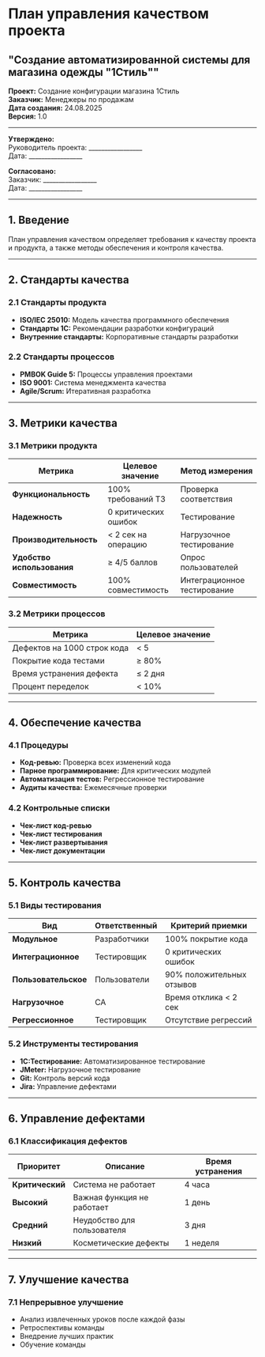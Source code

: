 # План управления качеством проекта
## "Создание автоматизированной системы для магазина одежды "1Стиль""

**Проект:** Создание конфигурации магазина 1Стиль  
**Заказчик:** Менеджеры по продажам \
**Дата создания:** 24.08.2025  
**Версия:** 1.0  

---

**Утверждено:**  
Руководитель проекта: _________________  
Дата: _________________  

**Согласовано:**  
Заказчик: _________________  
Дата: _________________

---

## 1. Введение

План управления качеством определяет требования к качеству проекта и продукта, а также методы обеспечения и контроля качества.

---

## 2. Стандарты качества

### 2.1 Стандарты продукта

- **ISO/IEC 25010:** Модель качества программного обеспечения
- **Стандарты 1С:** Рекомендации разработки конфигураций
- **Внутренние стандарты:** Корпоративные стандарты разработки

### 2.2 Стандарты процессов

- **PMBOK Guide 5:** Процессы управления проектами
- **ISO 9001:** Система менеджмента качества
- **Agile/Scrum:** Итеративная разработка

---

## 3. Метрики качества

### 3.1 Метрики продукта

<div class="table-wrapper">

| Метрика | Целевое значение | Метод измерения |
|---------|------------------|-----------------|
| **Функциональность** | 100% требований ТЗ | Проверка соответствия |
| **Надежность** | 0 критических ошибок | Тестирование |
| **Производительность** | < 2 сек на операцию | Нагрузочное тестирование |
| **Удобство использования** | ≥ 4/5 баллов | Опрос пользователей |
| **Совместимость** | 100% совместимость | Интеграционное тестирование |

</div>

### 3.2 Метрики процессов

<div class="table-wrapper">

| Метрика | Целевое значение |
|---------|------------------|
| Дефектов на 1000 строк кода | < 5 |
| Покрытие кода тестами | ≥ 80% |
| Время устранения дефекта | ≤ 2 дня |
| Процент переделок | < 10% |

</div>

---

## 4. Обеспечение качества

### 4.1 Процедуры

- **Код-ревью:** Проверка всех изменений кода
- **Парное программирование:** Для критических модулей
- **Автоматизация тестов:** Регрессионное тестирование
- **Аудиты качества:** Ежемесячные проверки

### 4.2 Контрольные списки

- **Чек-лист код-ревью**
- **Чек-лист тестирования**
- **Чек-лист развертывания**
- **Чек-лист документации**

---

## 5. Контроль качества

### 5.1 Виды тестирования

<div class="table-wrapper">

| Вид | Ответственный | Критерий приемки |
|-----|---------------|------------------|
| **Модульное** | Разработчики | 100% покрытие кода |
| **Интеграционное** | Тестировщик | 0 критических ошибок |
| **Пользовательское** | Пользователи | 90% положительных отзывов |
| **Нагрузочное** | СА | Время отклика < 2 сек |
| **Регрессионное** | Тестировщик | Отсутствие регрессий |

</div>

### 5.2 Инструменты тестирования

- **1С:Тестирование:** Автоматизированное тестирование
- **JMeter:** Нагрузочное тестирование
- **Git:** Контроль версий кода
- **Jira:** Управление дефектами

---

## 6. Управление дефектами

### 6.1 Классификация дефектов

<div class="table-wrapper">

| Приоритет | Описание | Время устранения |
|-----------|----------|------------------|
| **Критический** | Система не работает | 4 часа |
| **Высокий** | Важная функция не работает | 1 день |
| **Средний** | Неудобство для пользователя | 3 дня |
| **Низкий** | Косметические дефекты | 1 неделя |

</div>

---

## 7. Улучшение качества

### 7.1 Непрерывное улучшение

- Анализ извлеченных уроков после каждой фазы
- Ретроспективы команды
- Внедрение лучших практик
- Обучение команды
